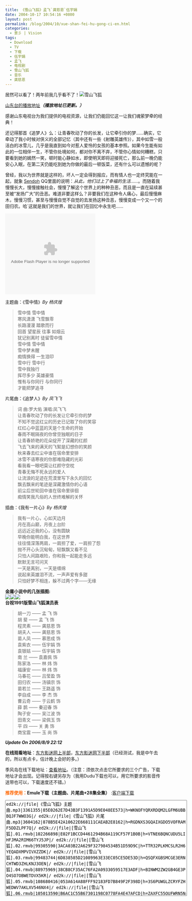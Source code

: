 ```yaml
---
title: 《雪山飞狐》孟飞`龚慈恩`伍宇娟
date: 2004-10-17 10:54:16 +0800
layout: post
permalink: /blog/2004/10/xue-shan-fei-hu-gong-ci-en.html
categories:
  - 景彡 | Vision
tags:
  - Download
  - TV
  - 下载
  - 伍宇娟
  - 孟飞
  - 电视剧
  - 雪山飞狐
  - 音乐
  - 龚慈恩
---
```

居然可以看了！两年前我几乎看不了！<img src="http://junnie.3322.org/images/zhu8.net/xueshanfeihu-logo.jpg" title="雪山飞狐" alt="雪山飞狐" class="alignleft" />

<a href="http://vod.sdtv.cn/filmvod/filmplay.aspx?bianh=40" target="_blank">山东台的播放地址</a>***（播放地址已更新。）***

感谢山东电视台为我们提供的电视资源，让我们仍能回忆这一让我们魂萦梦牵的经典！

还记得那首《追梦人》么：让青春吹动了你的长发，让它牵引你的梦……确实，它牵动了我小时候对侠义的全部记忆（其中还有一些《射雕英雄传》），其中如雪一般洁白的冰雪儿，几乎是我直到如今对惹人爱怜的女孩的基本参照。如果今生能有如此的一位相伴一生，不管你处境如何，都对你不离不弃，不管你心情如何糟糕，只要看到她的嫣然一笑，顿时能心静如水，即使明天即将迎接死亡，那么前一晚仍能安心入眠，在第二天仍能吃到她为你做的最后一顿饭菜，还有什么可以遗憾的呢？

曾经，我以为世界就是这样的，坏人一定会得到报应，而有情人也一定终究能在一起，就象 <a href="http://sendoh.yculblog.com/" target="_blank">Sendoh</a> QQ里面的说明：*从此，他们过上了幸福的生活……*。而随着我慢慢长大，慢慢接触社会，慢慢了解这个世界上的种种丑恶，而且是一直在延续甚至被“发扬广大”的丑恶。难道非要这样么？非要我们在这种令人痛心，最后慢慢麻木，慢慢习惯，甚至与慢慢自觉不自觉的去发扬这种丑恶，慢慢变成一个又一个的田归农。哈\`这就是我们的世界，就让我们在回忆中永生吧……

<!--more-->

  
<embed src="http://www.box.net/static/flash/widget_player.swf" type="application/x-shockwave-flash" FlashVars="subString=folderId=5zx9x5jv7s,color=000000,title=Snow Fox" wmode="transparent" width="289" height="258">
</embed>

  
主题曲：《雪中情》*By 杨庆煌*

> 雪中情 雪中情  
> 寒风潇潇 飞雪飘零  
> 长路漫漫 踏歌而行  
> 回首 望星辰 往事 如烟云  
> 犹记别离时 徒留雪中情  
> 雪中情 雪中情  
> 雪中梦未醒  
> 痴情换得 一生泪印  
> 雪中行 雪中行  
> 雪中我独行  
> 挥尽多少 英雄豪情  
> 惟有与你同行 与你同行  
> 才能把梦追寻

片尾曲：《追梦人》*By 凤飞飞*

> 词 曲:罗大佑 演唱:凤飞飞  
> 让青春吹动了你的长发让它牵引你的梦  
> 不知不觉这红尘的历史已记取了你的笑容  
> 红红心中蓝蓝的天是个生命的开始  
> 春雨不眠隔夜的你曾空独眠的日子  
> 让青春娇艳的花朵绽开了深藏的红颜  
> 飞去飞来的满天的飞絮是幻想你的笑颜  
> 秋来春去红尘中谁在宿命里安排  
> 冰雪不语寒夜的你那难隐藏的光彩  
> 看我看一眼吧莫让红颜守空枕  
> 青春无悔不死永远的爱人  
> 让流浪的足迹在荒漠里写下永久的回忆  
> 飘去飘来的笔迹是深藏激情你的心语  
> 前尘后世轮回中谁在宿命里徘徊  
> 痴情笑我凡俗的人世终难解的关怀 

插曲：《我有一片心》*By 杨庆煌*

> 我有一片心，心如天边月  
> 月在高山巅，月夜上台阶  
> 远远近近我的心，没有圆缺  
> 早晚你能明白我，在这世界  
> 往往情深落两肩，一肩担了爱，一肩担了怨  
> 抛不开心头沉甸甸，轻飘飘又看不见  
> 只怕人间路艰险，你和我一起能走多远  
> 默默无言可问天  
> 一天是离别，一天是缠绵  
> 说起来英雄泪不流，一声声爱有多甜  
> 只怕好梦不相连，躲不过两个字——无缘

**金庸小说中的几张插图:**  
<img src="http://junnie.3322.org/images/zhu8.net/xueshanfeihu-chatu-1.jpg" border="0" /><img src="http://junnie.3322.org/images/zhu8.net/xueshanfeihu-chatu-2.jpg" border="0" /><img src="http://junnie.3322.org/images/zhu8.net/xueshanfeihu-chatu-2.jpg" border="0" />  
**台视1991版雪山飞狐演员表**

> 胡一刀 —— 孟 飞 饰  
> 胡 斐 —— 孟 飞 饰  
> 程灵素 —— 龚慈恩 饰  
> 胡夫人 —— 龚慈恩 饰  
> 苗人凤 —— 慕思成 饰  
> 袁紫衣 —— 伍宇娟 饰  
> 袁银姑 —— 伍宇娟 饰  
> 南 兰 —— 袁嘉佩 饰  
> 陈家洛 —— 林 炜 饰  
> 福康安 —— 林 炜 饰  
> 马春花 —— 吕莹盈 饰  
> 田归农 —— 汤镇宗 饰  
> 苗若兰 —— 王路遥 饰  
> 李自成 —— 李 杰 饰  
> 曹云奇 —— 于云鹤 饰  
> 薛 鹊 —— 秦迎春 饰  
> 陶子安 —— 吴江波 饰  
> 田青文 —— 梁佩玉 饰  
> 平 四 —— 关 勇 饰  
> 商宝震 —— 玉 尚 饰

***Update On 2006/8/9 22:12***

**在线观看地址**：<a href="http://www.15199.com/look.asp?id=993" title="明末清初，李自成兵败九宫山。为图东山再起，将宝成藏宝图交结给了手下四位武艺高强的侍卫。李自成死后，为夺宝刀、宝图，四人之间兵戈相见，先后身亡，从此，宝刀、宝图下落不明。寒风啸啸，白雪飘零，除暴安良。先后获得宝刀，宝图。终于找到藏于雪山中的宝藏。江湖上各门派获悉此事，立即云集雪山，掀起了一场斗智斗勇，惊天地、泣鬼神的夺宝恶战。 本剧取材于金庸的著名武侠小说《雪山飞狐》情节离奇曲折，武找场面精彩绝伦。真可谓，写侠写义惨 惨淡淡写不完世上忠奸，言情言恨凄凄切切言不尽人间恩怨." target="_blank">东方影迷网上半部</a>，<a href="http://www.15199.com/look.asp?id=994" title="下半部" target="_blank">东方影迷网下半部</a>（已经测试，我是中午去的，所以有点卡，估计晚上会好的多。）

季风岛在线下载地址：<a href="http://www.aofeng.net/filmdown/movie.asp?id=1235" target="_blank">查看地址</a>。（注意：须依次点击它所要求的三个广告，下载地址才会出现。记得按右键另存为（我用Dudu下载也可以，用它所要求的影音传送带也可以，下载速度还不错。）

**<font color="#ff6600">推荐使用：</font>Emule下载（主题曲、片尾曲+28集全集）** :[客户端下载][1]

<textarea class="code" rows="20" cols="70">ed2k://|file|《雪山飞狐》主题曲.mp3|3361355|85E0262E7D43B3F1391A5D9E048EE573|h=WKNOFYQRXRDQM2LGFM6UBBBQJF7WWO3G|/ ed2k://|file|《雪山飞狐》片尾曲.mp3|3604162|878B5E42A10622E668111CAEAB2E8162|h=RGDNXS3GQAIXGDO5VOFRAMF5DDZLPF7Q|/ ed2k://|file|[雪山飞狐].01.rmvb|102266898|E02F1BCCD4461294B68A119CF57F1B0B|h=VTNE6BQNCUDU5LIHFJMA2RIM66TYJ5JP|/ ed2k://|file|[雪山飞狐].02.rmvb|99305590|3ACA03B22A629F327984534B51D59D9C|h=TTR32PLKMCSLR2H6YEQADXMPVIVXZZDK|/ ed2k://|file|[雪山飞狐].03.rmvb|99483744|6D838585D21089963E33EC05CE5DE53D|h=QSQFXGBSMCGE3ERNCHTWD3ZHLKNJ3OEN|/ ed2k://|file|[雪山飞狐].04.rmvb|88975969|38CB8CF35AC76FA2A0933059517E3ADF|h=BINWM2ZW2GB4GE3PO4SO7OBWETDVX5KR|/ ed2k://|file|[雪山飞狐].05.rmvb|108680416|053A614A88FFF92183FD7B849F2F398D|h=3S6PUWGLZCRYFZHWEDWV7AKLXV546NX4|/ ed2k://|file|[雪山飞狐].06.rmvb|105013590|B6AC1C55B67301198C0778FA4E47AFCD|h=ZAXFC55OUFWRN5NBSDNUIGRXG4UBAVES|/ ed2k://|file|[雪山飞狐].07.rmvb|109638667|B00AF61B70406E4588415973AB0A4E97|h=BSFJKSB7H5P3V7TKFKP7KQJAGFX64NES|/ ed2k://|file|[雪山飞狐].08.rmvb|110381067|22755269501432AAEBEEA1DC97FB053A|h=BQVEZN44JXYR7K772JQTDCZZ57VNSQZS|/ ed2k://|file|[雪山飞狐].09.rmvb|99486874|7434A9E6DD62123AFF1E7B2737092539|h=TA3RWIIGQBJOSJRGKYCKP7JKIC5CAX33|/ ed2k://|file|[雪山飞狐].10.rmvb|99242522|403B51AF4FBBB5EAB53E8A7DCAB635C8|h=NTII6H6XGBZFGFNOUBTCXHKVFNBEJZBZ|/ ed2k://|file|[雪山飞狐].11.rmvb|102773176|DA52BD91EF734F99753FB680CCEFFF41|h=FS75PCDNSKOYX2IDLL4GFZKBKODWOGUK|/ ed2k://|file|[雪山飞狐].12.rmvb|101783465|81576DA72C9A2A6942BE60E6AB084BFB|h=GWT2YQUJXP2IIO6YBDOIOES3BRHMBTYI|/ ed2k://|file|[雪山飞狐].13.rmvb|106448355|B2789F957E1342280CCCC421C4AC45D0|h=IXIXLJ34X75K7IU5MPBGKRTNES6WATXV|/ ed2k://|file|[雪山飞狐].14.rmvb|106862155|E9D57B1C91F559FB76136E4233293433|h=WJ3CLOURQFPEYPVHCKTASBYUYTR7E5TM|/ ed2k://|file|[雪山飞狐].15.rmvb|98925419|076F5803256063997D5E3ED766D60FBC|h=DXMC2FJI6W44VWCWM53QXF6YTFSGZP4F|/ ed2k://|file|[雪山飞狐].16.rmvb|99585454|1812E8D82B049CAE9C24CFEDF9E3A247|h=XITQ24UP7VFTHR52LMVJCJL4YRWQBKO3|/ ed2k://|file|[雪山飞狐].17.rmvb|96147300|7A6E5E6E4516D8E2335A57E998806590|h=X5AEPDI76PJXOYS5RQGAN6WKYIZ6EPHZ|/ ed2k://|file|[雪山飞狐].18.rmvb|100307122|E0F12BDC390850FE1D17F7E88F89C3C7|h=6W2BNDFTUJ5EFEPM737U7W24YIQAAUI6|/ ed2k://|file|[雪山飞狐].19.rmvb|90642057|520D5A7FC48ADB4864A9DC78CB5E28A2|h=477IGT2AAWONR4GTNV3YS3LXSDDZWKLA|/ ed2k://|file|[雪山飞狐].20.rmvb|90721970|D3BE93340B3DF40EBBE5EBBBFBEC5C2C|h=6XZ5VBCGLXBOFTQDSBRWBVISUZMJFUUH|/ ed2k://|file|[雪山飞狐].21.rmvb|102129052|76414334BB4C079BB7CC6593FB310C6A|h=NAUJ45OU6ZDA2B5LAR7HRBCR7P6T5JDZ|/ ed2k://|file|[雪山飞狐].22.rmvb|101998229|745C8CA63FD78E59AB8C59C96D8A8C1D|h=JCXTXR6ZECIAWUPA56NGWDVTX5VCQUHV|/ ed2k://|file|[雪山飞狐].23.rmvb|100715367|037084226979DEE4F1044DFF46F2DD32|h=XX73XPP6VU3J6WQOLZWV7YBYKVZQ4YIQ|/ ed2k://|file|[雪山飞狐].24.rmvb|99648946|7A80C390BF6762A4AE2D0F883027CA37|h=BUZ2LBUKH5444TBT2NFBOJAWZMTOU5WA|/ ed2k://|file|[雪山飞狐].25.rmvb|102010171|44F204DE9C3BAA9D24805FCDA7DCFA49|h=PRFQVSPFA2EMUCIELUEPO6FNW3UPPCKO|/ ed2k://|file|[雪山飞狐].26.rmvb|86946959|4EBA274DC96B8DFED3C04E7E59B48D6A|h=QY6B23MLNCTLBL5MPNO7APXH22YWABCH|/ ed2k://|file|[雪山飞狐].27.rmvb|94016902|89F912BE7E436A24665305817F719A43|h=USCQGWVDMSH3JHJ4OOOTB2CPOZPKNAGJ|/ ed2k://|file|[雪山飞狐].28.rmvb|95067400|ECC78F2F3B16ADAEEE77066BDF208F08|h=MYQQXXM4SJDWPPYKDFZA4JBBAUZ74DWW|/</textarea>

 [1]: http://www.emule.org.cn/download/ "eMule 是下载迅速、资源丰富的新一代 P2P 软件，完全遵从 GPL 协议开发，开放源码，永久免费。利用他的卓越特性，我们不但可以与全世界的网友共同分享资源，更可以通过 VeryCD，下载和发布最新的资源，充分享受自由共享的乐趣！"